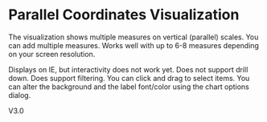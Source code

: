 
# Parallel Coordinates Visualization

The visualization shows multiple measures on vertical (parallel) scales.
You can add multiple measures.
Works well with up to 6-8 measures depending on your screen resolution. 

Displays on IE, but interactivity does not work yet.
Does not support drill down.
Does support filtering.
You can click and drag to select items.
You can alter the background and the label font/color using the chart options dialog.

V3.0